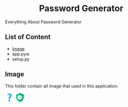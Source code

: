 <div align="center">
  <h1>Password Generator</h1>
</div>
Everything About Password Generator

## List of Content
* [Image](#Image)
* app.pyw
* setup.py

## Image
This folder contain all image that used in this application.
<div align="center">
  <p align="left">
<img src="https://github.com/mpritamp/Password-Generator/blob/master/Image/icons8-question-mark-96.png" height="30">
<img src="https://github.com/mpritamp/Password-Generator/blob/master/Image/shield.png" height="30">
  </p>
